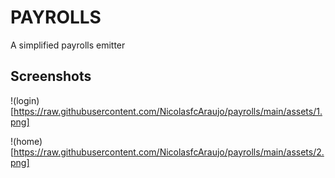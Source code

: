 # PAYROLLS

A simplified payrolls emitter

## Screenshots

!(login)[https://raw.githubusercontent.com/NicolasfcAraujo/payrolls/main/assets/1.png]

!(home)[https://raw.githubusercontent.com/NicolasfcAraujo/payrolls/main/assets/2.png]
